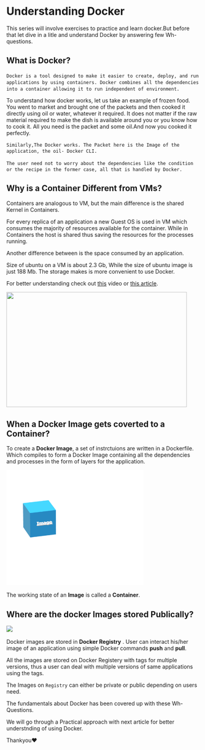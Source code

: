 # Understanding Docker

This series will involve exercises to practice and learn docker.But before that let dive in a litle and understand Docker by answering few Wh-questions.

## What is Docker?
    
`Docker is a tool designed to make it easier to create, deploy, and run applications by using containers. Docker combines all the dependencies into a container allowing it to run independent of environment. `

To understand how docker works, let us take an example of frozen food. You went to market and brought one of the packets and then cooked it directly using oil or water, whatever it required. It does not matter if the raw material required to make the dish is available around you or you know how to cook it. All you need is the packet and some oil.And now you cooked it perfectly.

    Similarly,The Docker works. The Packet here is the Image of the application, the oil- Docker CLI.

    The user need not to worry about the dependencies like the condition or the recipe in the former case, all that is handled by Docker.

## Why is a Container Different from VMs?

Containers are analogous to VM, but the main difference is the shared Kernel in Containers.

 For every replica of an application a new Guest OS is used in VM which consumes the majority of resources available for the container. While in Containers the host is shared thus saving the resources for the processes running.

Another difference between is the space consumed by an application.

 Size of ubuntu on a VM is about 2.3 Gb, While the size of ubuntu image is just 188 Mb. The storage makes is more convenient to use Docker.

For better understanding check out [this](https://www.youtube.com/watch?v=0qotVMX-J5s) video or [this article](https://opensource.com/resources/what-are-linux-containers?intcmp=7016000000127cYAAQ).

<p>
<img src=https://i.ytimg.com/vi/TvnZTi_gaNc/maxresdefault.jpg height=300 width=470
>
</p>

## When a Docker Image gets coverted to a Container?


To create a **Docker Image**, a set of instrctuions are written in a Dockerfile. Which compiles to form a Docker Image containing all the dependencies and processes in the form of layers for the application.

<a>
<img src="https://github.com/library-of-code/Docker-Golang/blob/master/assets/gif/image.gif"  height="300" />
</a>

The working state of an **Image** is called a **Container**.

## Where are the docker Images stored Publically?

<p>
<img src=https://encrypted-tbn0.gstatic.com/images?q=tbn%3AANd9GcT-ei6uiPX58jiBDxPFMxlqL0bxFXndDPVK4w&usqp=CAU height=200
>
</p>

Docker images are stored in **Docker Registry** . 
User can interact his/her image of an application using simple Docker commands **push** and **pull**.

All the images are stored on Docker Registery with tags for multiple versions, thus a user can deal with multiple versions of same applications using the tags.

The Images on `Registry` can either be private or public depending on users need.

The fundamentals about Docker has been covered up with these Wh-Questions.

We will go through a Practical approach with next article for better understnding of using Docker.

Thankyou❤
